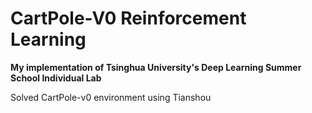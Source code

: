 # CartPole-V0 Reinforcement Learning


**My implementation of Tsinghua University's Deep Learning Summer School Individual Lab**

Solved CartPole-v0 environment using Tianshou
